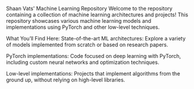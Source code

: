 Shaan Vats' Machine Learning Repository
Welcome to the repository containing a collection of machine learning architectures and projects! This repository showcases various machine learning models and implementations using PyTorch and other low-level techniques.

What You’ll Find Here:
State-of-the-art ML architectures: Explore a variety of models implemented from scratch or based on research papers.

PyTorch implementations: Code focused on deep learning with PyTorch, including custom neural networks and optimization techniques.

Low-level implementations: Projects that implement algorithms from the ground up, without relying on high-level libraries.
